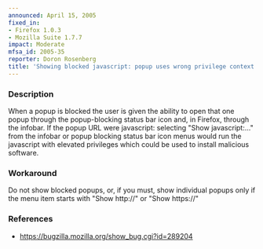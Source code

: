 ```yaml
---
announced: April 15, 2005
fixed_in:
- Firefox 1.0.3
- Mozilla Suite 1.7.7
impact: Moderate
mfsa_id: 2005-35
reporter: Doron Rosenberg
title: 'Showing blocked javascript: popup uses wrong privilege context'
---
```


<h3>Description</h3>

<p>When a popup is blocked the user is given the ability to open that one popup
through the popup-blocking status bar icon and, in Firefox, through
the infobar. If the popup URL were javascript: selecting "Show javascript:..."
from the infobar or popup blocking status bar icon menus would run the
javascript with elevated privileges which could be used to install malicious
software.</p>

<h3>Workaround</h3>

<p>Do not show blocked popups, or, if you must, show individual popups
only if the menu item starts with "Show http://" or "Show https://"</p>

<h3>References</h3>

<ul>
<li><a href="https://bugzilla.mozilla.org/show_bug.cgi?id=289204">
https://bugzilla.mozilla.org/show_bug.cgi?id=289204</a></li>
</ul>



